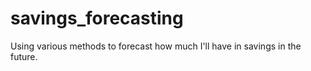 # savings_forecasting
Using various methods to forecast how much I'll have in savings in the future.
